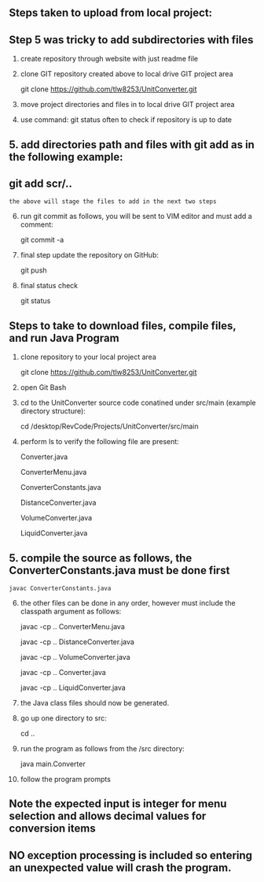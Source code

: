 ## Steps taken to upload from local project:
##   Step 5 was tricky to add subdirectories with files
1.  create repository through website with just readme file	

2.  clone GIT repository created above to local drive GIT project area
	
	git clone https://github.com/tlw8253/UnitConverter.git

3.  move project directories and files in to local drive GIT project area

4.  use command: git status often to check if repository is up to date

## 5.  add directories path and files with git add as in the following example:

##     		git add scr/..
    
    the above will stage the files to add in the next two steps

6.  run git commit as follows, you will be sent to VIM editor and must add a comment:
	
	git commit -a  
	
7.  final step update the repository on GitHub:
	
	git push

8.  final status check

	git status


## Steps to take to download files, compile files, and run Java Program
1.  clone repository to your local project area
    
    git clone https://github.com/tlw8253/UnitConverter.git
    
2. open Git Bash
3. cd to the UnitConverter source code conatined under src/main (example directory structure):
   
   cd /desktop/RevCode/Projects/UnitConverter/src/main
   
4. perform ls to verify the following file are present:
    
    Converter.java
    
    ConverterMenu.java
    
    ConverterConstants.java
    
    DistanceConverter.java
    
    VolumeConverter.java
    
    LiquidConverter.java
    
## 5. compile the source as follows, the ConverterConstants.java must be done first
    javac ConverterConstants.java
    
  6.  the other files can be done in any order, however must include the classpath argument as follows:
      
      javac -cp .. ConverterMenu.java
      
      javac -cp .. DistanceConverter.java
      
      javac -cp .. VolumeConverter.java
      
      javac -cp .. Converter.java
      
      javac -cp .. LiquidConverter.java
      
  7.  the Java class files should now be generated.
  8.  go up one directory to src:
      
      cd ..
      
  9.  run the program as follows from the /src directory:
      
      java main.Converter
      
 10.  follow the program prompts
 
 ##  Note the expected input is integer for menu selection and allows decimal values for conversion items
 ##  NO exception processing is included so entering an unexpected value will crash the program.
      
    
